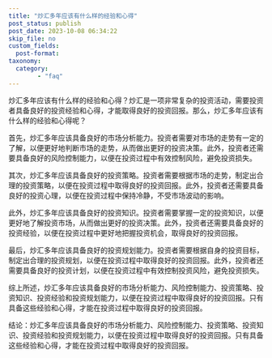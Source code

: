 ```yaml
---
title: "炒汇多年应该有什么样的经验和心得"
post_status: publish
post_date: 2023-10-08 06:34:22
skip_file: no
custom_fields: 
  post-format: 
taxonomy:
  category:
        - "faq"
---
```


炒汇多年应该有什么样的经验和心得？炒汇是一项非常复杂的投资活动，需要投资者具备良好的投资经验和心得，才能取得良好的投资回报。那么，炒汇多年应该有什么样的经验和心得呢？

首先，炒汇多年应该具备良好的市场分析能力。投资者需要对市场的走势有一定的了解，以便更好地判断市场的走势，从而做出更好的投资决策。此外，投资者还需要具备良好的风险控制能力，以便在投资过程中有效控制风险，避免投资损失。

其次，炒汇多年应该具备良好的投资策略。投资者需要根据市场的走势，制定出合理的投资策略，以便在投资过程中取得良好的投资回报。此外，投资者还需要具备良好的投资心理，以便在投资过程中保持冷静，不受市场波动的影响。

此外，炒汇多年应该具备良好的投资知识。投资者需要掌握一定的投资知识，以便更好地了解投资市场，从而做出更好的投资决策。此外，投资者还需要具备良好的投资经验，以便在投资过程中更好地把握投资机会，取得良好的投资回报。

最后，炒汇多年应该具备良好的投资规划能力。投资者需要根据自身的投资目标，制定出合理的投资规划，以便在投资过程中取得良好的投资回报。此外，投资者还需要具备良好的投资计划，以便在投资过程中有效控制投资风险，避免投资损失。

综上所述，炒汇多年应该具备良好的市场分析能力、风险控制能力、投资策略、投资知识、投资经验和投资规划能力，以便在投资过程中取得良好的投资回报。只有具备这些经验和心得，才能在投资过程中取得良好的投资回报。

结论：炒汇多年应该具备良好的市场分析能力、风险控制能力、投资策略、投资知识、投资经验和投资规划能力，以便在投资过程中取得良好的投资回报。只有具备这些经验和心得，才能在投资过程中取得良好的投资回报。
